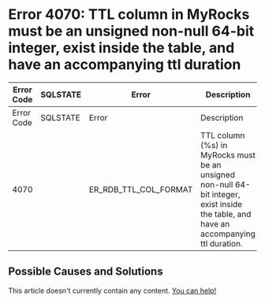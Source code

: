 
# Error 4070: TTL column in MyRocks must be an unsigned non-null 64-bit integer, exist inside the table, and have an accompanying ttl duration


| Error Code | SQLSTATE | Error | Description |
| --- | --- | --- | --- |
| Error Code | SQLSTATE | Error | Description |
| 4070 |  | ER_RDB_TTL_COL_FORMAT | TTL column (%s) in MyRocks must be an unsigned non-null 64-bit integer, exist inside the table, and have an accompanying ttl duration. |




## Possible Causes and Solutions


This article doesn't currently contain any content. [You can help!](/kb/en/writing-and-editing-knowledge-base-articles/)

